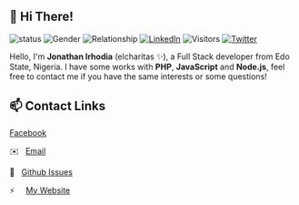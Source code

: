 ## 👋 Hi There!

![status](https://img.shields.io/badge/status-up-brightgreen)
![Gender](https://img.shields.io/badge/gender-male-purple)
![Relationship](https://img.shields.io/badge/Relationship-Single-orange)
[![LinkedIn](https://img.shields.io/static/v1?label=linkedin&message=elcharitas&logo=linkedin)](https://linkedin.com/in/elcharitas)
![Visitors](https://visitor-badge.glitch.me/badge?page_id=github.com/elcharitas)
[![Twitter](https://img.shields.io/twitter/follow/elcharitas.svg?style=social)](https://twitter.com/elcharitas)

Hello, I'm **Jonathan Irhodia** (elcharitas ✨), a Full Stack developer from Edo State, Nigeria.
I have some works with **PHP**, **JavaScript** and **Node.js**, feel free to contact me if you have the same interests or some questions!

## 📫 Contact Links

[Facebook][1]

✉️ &nbsp; [Email][2]

💬 &nbsp; [Github Issues](https://github.com/elcharitas/elcharitas/issues/me)

⚡ &nbsp; &nbsp; [My Website][0]

[0]: https://elcharitas.com.ng
[1]: https://fb.me/irhodia.jonathan
[2]: mailto:jonathanirhodia@gmail.com

